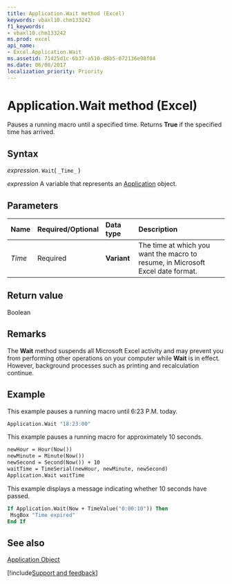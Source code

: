 ```yaml
---
title: Application.Wait method (Excel)
keywords: vbaxl10.chm133242
f1_keywords:
- vbaxl10.chm133242
ms.prod: excel
api_name:
- Excel.Application.Wait
ms.assetid: 71425d1c-6b37-a510-d8b5-072136e98f04
ms.date: 06/08/2017
localization_priority: Priority
---
```



# Application.Wait method (Excel)

Pauses a running macro until a specified time. Returns  **True** if the specified time has arrived.


## Syntax

_expression_. `Wait`( `_Time_` )

_expression_ A variable that represents an [Application](Excel.Application-graph-property.md) object.


## Parameters



|Name|Required/Optional|Data type|Description|
|:-----|:-----|:-----|:-----|
| _Time_|Required| **Variant**|The time at which you want the macro to resume, in Microsoft Excel date format.|

## Return value

Boolean


## Remarks

The  **Wait** method suspends all Microsoft Excel activity and may prevent you from performing other operations on your computer while **Wait** is in effect. However, background processes such as printing and recalculation continue.


## Example

This example pauses a running macro until 6:23 P.M. today.


```vb
Application.Wait "18:23:00"
```

This example pauses a running macro for approximately 10 seconds.




```vb
newHour = Hour(Now()) 
newMinute = Minute(Now()) 
newSecond = Second(Now()) + 10 
waitTime = TimeSerial(newHour, newMinute, newSecond) 
Application.Wait waitTime
```

This example displays a message indicating whether 10 seconds have passed.




```vb
If Application.Wait(Now + TimeValue("0:00:10")) Then 
 MsgBox "Time expired" 
End If
```


## See also


[Application Object](Excel.Application(object).md)

[!include[Support and feedback](~/includes/feedback-boilerplate.md)]
